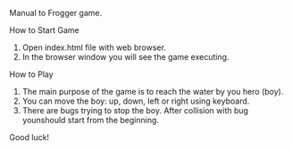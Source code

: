 Manual to Frogger game.

How to Start Game
1. Open index.html file with web browser.
2. In the browser window you will see the game executing.

How to Play
1. The main purpose of the game is to reach the water by you hero (boy).
2. You can move the boy: up, down, left or right using keyboard.
3. There are bugs trying to stop the boy. After collision with bug younshould start from the beginning.

Good luck!

